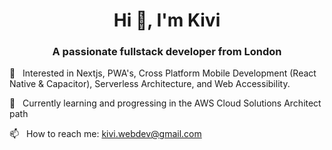 <h1 align="center">Hi 👋, I'm Kivi</h1>
<h3 align="center">A passionate fullstack developer from London</h3>

👀 &nbsp; Interested in Nextjs, PWA's, Cross Platform Mobile Development (React Native & Capacitor), Serverless Architecture, and Web Accessibility.

🌱 &nbsp; Currently learning and progressing in the AWS Cloud Solutions Architect path

📫 &nbsp; How to reach me: kivi.webdev@gmail.com


<!---
KCode100/KCode100 is a ✨ special ✨ repository because its `README.md` (this file) appears on your GitHub profile.
You can click the Preview link to take a look at your changes.
--->
